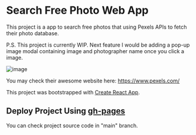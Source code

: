 # Search Free Photo Web App

This project is a app to search free photos that using Pexels APIs to fetch their photo database.

P.S. This project is currently WIP.
Next feature I would be adding a pop-up image modal containing image and photographer name once you click a image.

![image](https://user-images.githubusercontent.com/36215483/197402266-b0d2455a-1121-479a-a183-f538b5318c28.png)


You may check their awesome website here: https://www.pexels.com/

This project was bootstrapped with [Create React App](https://github.com/facebook/create-react-app).

## Deploy Project Using [gh-pages](https://www.npmjs.com/package/gh-pages)

You can check project source code in "main" branch.
